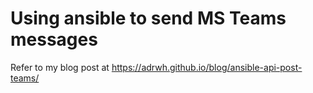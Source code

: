 # Using ansible to send MS Teams messages

Refer to my blog post at https://adrwh.github.io/blog/ansible-api-post-teams/
